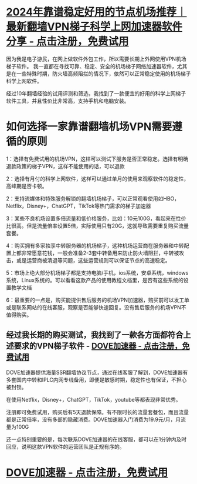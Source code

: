 # [2024年靠谱稳定好用的节点机场推荐︱最新翻墙VPN梯子科学上网加速器软件分享 - 点击注册，免费试用](https://dove8.cc/a.php?asbcbO1PCgF)

因为我是电子游民，在网上做软件外包工作，所以需要长期上外网使用VPN机场梯子软件。 我一直都在寻找可靠、稳定、安全的机场梯子网络加速器软件，尤其是在一些特殊时期，防火墙高频阻拦的情况下，依然可以正常稳定使用的机场梯子科学上网软件。

经过10年翻墙经验的试用评测和筛选，我找到了一款便宜的好用的科学上网梯子软件工具，并且性价比非常高，支持手机和电脑安装。

# 如何选择一家靠谱翻墙机场VPN需要遵循的原则

1：选择有免费试用的机场VPN，这样可以测试下服务是否正常稳定。选择有明确退款政策的梯子VPN，这样不能使用的话，可以退款

2：选择有月付的科学上网软件，这样可以通过单月的使用来观察软件的稳定性，高峰期是否卡顿。

2：支持流媒体和特殊服务解锁的翻墙机场梯子，可以正常观看使用如HBO，Netflix，Disney+，ChatGPT，TikTok等热门需求的梯子加速器

3：某些不良机场设置多倍流量和低价格服务，比如：10元100G，看起来在性价比很高。但是流量倍率设置5倍，实际使用只有20G，这就导致需要重复购买流量套餐。

4：购买拥有多家独享中转服务器的机场梯子，这种机场运营商在服务器和中转配置上都非常愿意花钱，一般会准备2-3套中转备用来防止防火墙阻拦，中转被攻击，或是运营商被清退等问题，这些运营规则可以保证节点的高速稳定。

5：市场上绝大部分机场梯子都是支持电脑/手机，ios系统，安卓系统，windows系统，Linux系统的。可以看看这款产品的使用教程文档里，是否有这些系统的设置教学文档

6：最重要的一点是，购买能提供售后服务的机场VPN加速器，购买前可以发工单或是联系网站的在线客服，观察是否能够快速回复。没有售后服务的机场VPN不值得购买。

## 经过我长期的购买测试，我找到了一款各方面都符合上述要求的VPN梯子软件 - [DOVE加速器 - 点击注册，免费试用](https://dove8.cc/a.php?asbcbO1PCgF)

DOVE加速器提供海量SSR翻墙协议节点，通过在线客服了解到，DOVE加速器有多套国内中转和IPLC内网专线备用，即便是敏感时期，稳定性也有保证，不担心被封锁。

在使用Netflix，Disney+，ChatGPT，TikTok，youtube等都表现非常优秀。

注册即可免费试用，购买后有5天退款保障。有不限时长的流量套餐包，而且流量都是正常倍率，没有多部的隐藏消费。DOVE加速器入门消费为19.9元/月，月流量为100G

还一点特别重要的是，每次联系DOVE加速器的在线客服，都可以在1分钟内及时回应，说明这款VPN软件的运营团队是正规有序的。


# [DOVE加速器 - 点击注册，免费试用](https://dove8.cc/a.php?asbcbO1PCgF)

